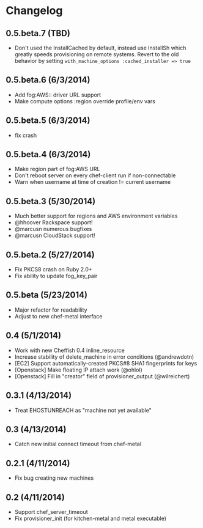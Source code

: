 # Changelog

## 0.5.beta.7 (TBD)

- Don't used the InstallCached by default, instead use InstallSh which greatly speeds provisioning on remote systems. Revert to the old behavior by setting `with_machine_options :cached_installer => true`

## 0.5.beta.6 (6/3/2014)

- Add fog:AWS:<profile>:<region> driver URL support
- Make compute options :region override profile/env vars

## 0.5.beta.5 (6/3/2014)

- fix crash

## 0.5.beta.4 (6/3/2014)

- Make region part of fog:AWS URL
- Don't reboot server on every chef-client run if non-connectable
- Warn when username at time of creation != current username

## 0.5.beta.3 (5/30/2014)

- Much better support for regions and AWS environment variables
- @hhoover Rackspace support!
- @marcusn numerous bugfixes
- @marcusn CloudStack support!

## 0.5.beta.2 (5/27/2014)

- Fix PKCS8 crash on Ruby 2.0+
- Fix ability to update fog_key_pair

## 0.5.beta (5/23/2014)

- Major refactor for readability
- Adjust to new chef-metal interface

## 0.4 (5/1/2014)

- Work with new Cheffish 0.4 inline_resource
- Increase stability of delete_machine in error conditions (@andrewdotn)
- [EC2] Support automatically-created PKCS#8 SHA1 fingerprints for keys
- [Openstack] Make floating IP attach work (@ohlol)
- [Openstack] Fill in "creator" field of provisioner_output (@wilreichert)

## 0.3.1 (4/13/2014)

- Treat EHOSTUNREACH as "machine not yet available"

## 0.3 (4/13/2014)

- Catch new initial connect timeout from chef-metal

## 0.2.1 (4/11/2014)

- Fix bug creating new machines

## 0.2 (4/11/2014)

- Support chef_server_timeout
- Fix provisioner_init (for kitchen-metal and metal executable)
